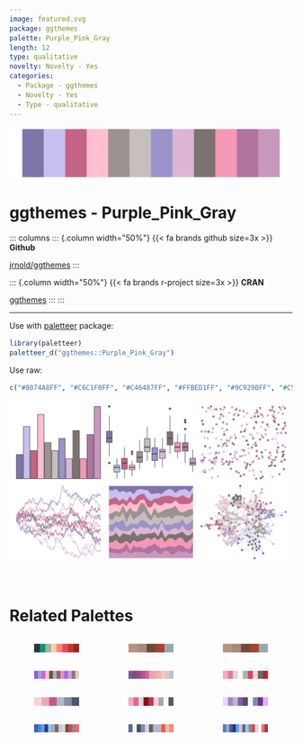 ```yaml
---
image: featured.svg
package: ggthemes
palette: Purple_Pink_Gray
length: 12
type: qualitative
novelty: Novelty - Yes
categories:
  - Package - ggthemes
  - Novelty - Yes
  - Type - qualitative
---
```


![](featured.svg)

# ggthemes - Purple_Pink_Gray 

::: columns
::: {.column width="50%"}
{{< fa brands github size=3x >}}
**Github**

[jrnold/ggthemes](https://github.com/jrnold/ggthemes)
:::

::: {.column width="50%"}
{{< fa brands r-project size=3x >}}
**CRAN**

[ggthemes](https://CRAN.R-project.org/package=ggthemes)
:::
:::

<hr> 

Use with [paletteer](https://emilhvitfeldt.github.io/paletteer/) package:

```r
library(paletteer)
paletteer_d("ggthemes::Purple_Pink_Gray")
```

Use raw:

```r
c("#8074A8FF", "#C6C1F0FF", "#C46487FF", "#FFBED1FF", "#9C9290FF", "#C5BFBEFF", "#9B93C9FF", "#DDB5D5FF", "#7C7270FF", "#F498B6FF", "#B173A0FF", "#C799BCFF")
``` 

![](examples.png) 

<br>

# Related Palettes

<div class="list" style="display: grid; grid-template-columns: auto auto auto;"> <figure class="figure">
<a href="../../awtools/a_palette/"> <img src="../../awtools/a_palette/featured.svg" style="width: 100%;" class="figure-img"></a>
</figure> <figure class="figure">
<a href="../../ButterflyColors/hamadryas_feronia/"> <img src="../../ButterflyColors/hamadryas_feronia/featured.svg" style="width: 100%;" class="figure-img"></a>
</figure> <figure class="figure">
<a href="../../ButterflyColors/hamadryas_feronia/"> <img src="../../ButterflyColors/hamadryas_feronia/featured.svg" style="width: 100%;" class="figure-img"></a>
</figure> <figure class="figure">
<a href="../../ggthemes/Classic_Purple_Gray_12/"> <img src="../../ggthemes/Classic_Purple_Gray_12/featured.svg" style="width: 100%;" class="figure-img"></a>
</figure> <figure class="figure">
<a href="../../beyonce/X90/"> <img src="../../beyonce/X90/featured.svg" style="width: 100%;" class="figure-img"></a>
</figure> <figure class="figure">
<a href="../../palettetown/blissey/"> <img src="../../palettetown/blissey/featured.svg" style="width: 100%;" class="figure-img"></a>
</figure> <figure class="figure">
<a href="../../feathers/galah/"> <img src="../../feathers/galah/featured.svg" style="width: 100%;" class="figure-img"></a>
</figure> <figure class="figure">
<a href="../../palettetown/corsola/"> <img src="../../palettetown/corsola/featured.svg" style="width: 100%;" class="figure-img"></a>
</figure> <figure class="figure">
<a href="../../palettetown/mewtwo/"> <img src="../../palettetown/mewtwo/featured.svg" style="width: 100%;" class="figure-img"></a>
</figure> <figure class="figure">
<a href="../../palettetown/metang/"> <img src="../../palettetown/metang/featured.svg" style="width: 100%;" class="figure-img"></a>
</figure> <figure class="figure">
<a href="../../palettetown/poliwag/"> <img src="../../palettetown/poliwag/featured.svg" style="width: 100%;" class="figure-img"></a>
</figure> <figure class="figure">
<a href="../../palettetown/latios/"> <img src="../../palettetown/latios/featured.svg" style="width: 100%;" class="figure-img"></a>
</figure> 
</div>
